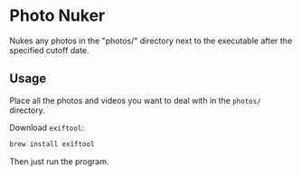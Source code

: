 # Photo Nuker

Nukes any photos in the "photos/" directory next to the
executable after the specified cutoff date.

## Usage

Place all the photos and videos you want to deal with in
the `photos/` directory.

Download `exiftool`:

```sh
brew install exiftool
```

Then just run the program.
